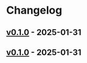 # Changelog

## [v0.1.0](https://github.com/shuntaka9576/cal2prompt/commits/v0.1.0) - 2025-01-31

## [v0.1.0](https://github.com/shuntaka9576/cal2prompt/commits/v0.1.0) - 2025-01-31
